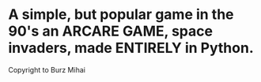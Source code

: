 # A simple, but popular game in the 90's an ARCARE GAME, space invaders, made ENTIRELY in Python.
Copyright to Burz Mihai

